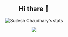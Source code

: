 <h2 align="center">Hi there 👋</h2>
<p align="center">
<img alt = "Sudesh Chaudhary's stats" align="center" src="https://github-readme-stats.vercel.app/api?username=SysSn13&show_icons=true&hide=stars&count_private=true&theme=blue-green"/>
</p>
<p align="center">
  <img align="center" src="https://gpvc.arturio.dev/SysSn13"/>
</p>
